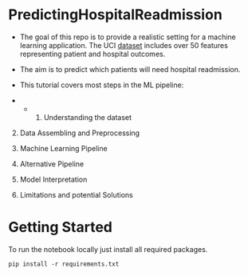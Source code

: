 # PredictingHospitalReadmission
- The goal of this repo is to provide a realistic setting for a machine learning application. The UCI [dataset]((https://archive.ics.uci.edu/ml/datasets/Diabetes+130-US+hospitals+for+years+1999-2008)) includes over 50 features representing patient and hospital outcomes. 

- The aim is to predict which patients will need hospital readmission. 

- This tutorial covers most steps in the ML pipeline:

- - 1. Understanding the dataset

2. Data Assembling and Preprocessing

3. Machine Learning Pipeline
  
4. Alternative Pipeline
  
5. Model Interpretation
  
6. Limitations and potential Solutions
  

# Getting Started

To run the notebook locally just install all required packages.

`pip install -r requirements.txt`

  
